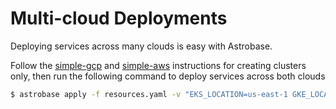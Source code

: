 # Multi-cloud Deployments

Deploying services across many clouds is easy with Astrobase.

Follow the [simple-gcp](./simple-gcp#create-gke-cluster) and [simple-aws](./simple-aws#create-eks-cluster) instructions for creating clusters only, then run the following command to deploy services across both clouds

```sh
$ astrobase apply -f resources.yaml -v "EKS_LOCATION=us-east-1 GKE_LOCATION=us-central1-c NGINX_CONTAINER_PORT=80 NGINX_MEM_REQUEST=64Mi NGINX_CPU_REQUEST=250m NGINX_MEM_LIMIT=128Mi NGINX_CPU_LIMIT=500m"
```
